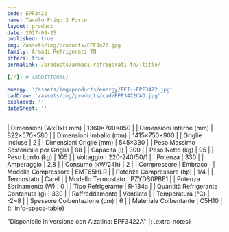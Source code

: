 ```yaml
---
code: EPF3422
name: Tavolo Frigo 2 Porte
layout: product
date: 2017-09-25
published: true
img: /assets/img/products/EPF3422.jpg
family: Armadi Refrigerati TN
offers: true
permalink: /products/armadi-refrigerati-tn/:title/

[//]: # (ADDITIONAL)

energy: '/assets/img/products/energy/EEI--EPF3422.jpg'
cadDraw: '/assets/img/products/cad/EPF3422CAD.jpg'
exploded: ''
dataSheet: ''
---
```



| Dimensioni (WxDxH mm) | 1360×700×850 |
| Dimensioni Interne (mm) | 822×570×580 |
| Dimensioni Imballo (mm) | 1415×750×900 |
| Griglie Incluse | 2 |
| Dimensioni Griglie (mm) | 545×330 |
| Peso Massimo Sostenibile per Griglia | 88 |
| Capacità (l) | 300 |
| Peso Netto (kg) | 95 |
| Peso Lordo (kg) | 105 |
| Voltaggio | 220-240/50/1 |
| Potenza | 330 |
| Amperaggio | 2,8 |
| Consumo (kW/24h) | 2 |
| Compressore | Embraco |
| Modello Compressore | EMT65HLR |
| Potenza Compressore (hp) | 1/4 |
| Termostato | Carel |
| Modello Termostato | PZYDS0PBE1 |
| Potenza Sbrinamento (W) | 0 |
| Tipo Refrigerante | R-134a |
| Quantità Refrigerante Contenuta (g) | 330 |
| Raffreddamento | Ventilato |
| Temperatura (°C) | -2~8 |
| Spessore Coibentazione (cm) | 6 |
| Materiale Coibentante | C5H10 |
{: .info-specs-table}

"Disponibile in versione con Alzatina: EPF3422A"
{: .extra-notes}
